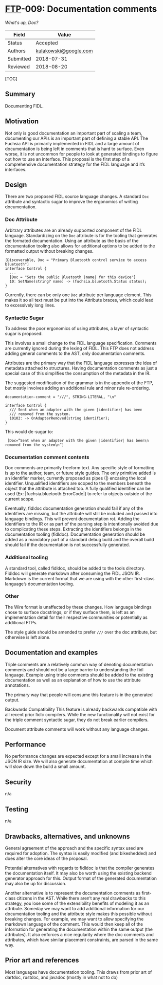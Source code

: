# [FTP](../README.md)-009: Documentation comments

_What's up, Doc?_

Field     | Value
----------|--------------------------
Status    | Accepted
Authors   | kulakowski@google.com
Submitted | 2018-07-31
Reviewed  | 2018-08-20

[TOC]

## Summary

Documenting FIDL.

## Motivation

Not only is good documentation an important part of scaling a team, documenting our APIs is an important part of defining a stable API. The Fuchsia API is primarily implemented in FIDL and a large amount of documentation is being left in comments that is hard to surface. Even worse, it is not uncommon for people to look at generated bindings to figure out how to use an interface. This proposal is the first step of a comprehensive documentation strategy for the FIDL language and it’s interfaces.

## Design

There are two proposed FIDL source language changes. A standard `Doc` attribute and syntactic sugar to improve the ergonomics of writing documentation.


### Doc Attribute
Arbitrary attributes are an already supported component of the FIDL language. Standardizing on the `Doc` attribute is for the tooling that generates the formated documentation. Using an attribute as the basis of the documentation tooling also allows for additional options to be added to the formatted output without breaking changes.


```FIDL
[Discoverable, Doc = "Primary Bluetooth control service to access bluetooth"]
interface Control {
  ...
  [Doc = "Sets the public Bluetooth |name| for this device"]
  10: SetName(string? name) -> (fuchsia.bluetooth.Status status);
}
```

Currently, there can be only one `Doc` attribute per language element. This makes it so all text must be put into the Attribute braces, which could lead to excessively long lines.


### Syntactic Sugar

To address the poor ergonomics of using attributes, a layer of syntactic sugar is proposed.

This involves a small change to the FIDL language specification. Comments are currently ignored during the lexing of FIDL. This FTP does not address adding general comments to the AST, only documentation comments.


Attributes are the primary way that the FIDL language expresses the idea of metadata attached to structures. Having documentation comments as just a special case of this simplifies the consumption of the metadata in the IR.


The suggested modification of the grammar is in the appendix of the FTP, but mostly involves adding an additional rule and minor rule re-ordering.

``` documentation-comment = "///", STRING-LITERAL, "\n" ```

```
interface Control {
  /// Sent when an adapter with the given |identifier| has been
  /// removed from the system.
  10102: -> OnAdapterRemoved(string identifier);
}

```

This would de-sugar to:

```
 [Doc=”Sent when an adapter with the given |identifier| has been\n removed from the system\n”]
```

### Documentation comment contents
Doc comments are primarily freeform text. Any specific style of formatting is up to the author, team, or future style guides. The only primitive added is an identifier marker, currently proposed as pipes (|) encasing the local identifier. Unqualified identifiers are scoped to the members beneath the object that the attribute is attached too. A fully qualified identifier can be used (Ex: |fuchsia.bluetooth.ErrorCode|) to refer to objects outside of the current scope.


Eventually, fidldoc documentation generation should fail if any of the identifiers are missing, but the attribute will still be included and passed into language bindings. This will prevent documentation rot. Adding the identifiers to the IR or as part of the parsing step is intentionally avoided due to complicating these steps. Extracting the identifiers belongs in the documentation tooling (fidldoc). Documentation generation should be added as a mandatory part of a standard debug build and the overall build should fail if the documentation is not successfully generated.


### Additional tooling
A standard tool, called fidldoc, should be added to the tools directory. Fidldoc will generate markdown after consuming the FIDL JSON IR.
Markdown is the current format that we are using with the other first-class language’s documentation tooling.


### Other
The Wire format is unaffected by these changes. How language bindings chose to surface docstrings, or if they surface them, is left as an implementation detail for their respective communities or potentially as additional FTPs.

The style guide should be amended to prefer `///` over the doc attribute, but otherwise is left alone.


## Documentation and examples
Triple comments are a relatively common way of  denoting documentation comments and should not be a large barrier to understanding the fidl language.
Example using triple comments should be added to the existing documentation as well as an explanation of how to use the attribute annotations.

The primary way that people will consume this feature is in the generated output.


Backwards Compatibility
This feature is already backwards compatible with all recent prior fidlc compilers. While the new functionality will not exist for the triple comment syntactic sugar, they do not break earlier compilers.

Document attribute comments will work without any language changes.

## Performance
No performance changes are expected except for a small increase in the JSON IR size. We will also generate documentation at compile time which will slow down the build a small amount.

## Security

n/a

## Testing

n/a

## Drawbacks, alternatives, and unknowns

General agreement of the approach and the specific syntax used are required for adoption. The syntax is easily modified (and bikeshedded) and does alter the core ideas of the proposal.

Potential alternatives with regards to fidldoc is that the compiler generates the documentation itself. It may also be worth using the existing backend generator approach for this. Output format of the generated documentation may also be up for discussion.

Another alternative is to represent the documentation comments as first-class citizens in the AST. While there aren’t any real drawbacks to this strategy, you lose some of the extensibility benefits of modeling it as an attribute. Someday we may want to add additional information for our documentation tooling and the attribute style makes this possible without breaking changes. For example, we may want to allow specifying the markdown language of the comment. This would then keep all of the information for generating the documentation within the same output (the attributes). It also enforces a nice regularity where the doc comments and attributes, which have similar placement constraints, are parsed in the same way.

## Prior art and references
Most languages have documentation tooling. This draws from prior art of dartdoc, rustdoc, and javadoc (mostly in what not to do)
